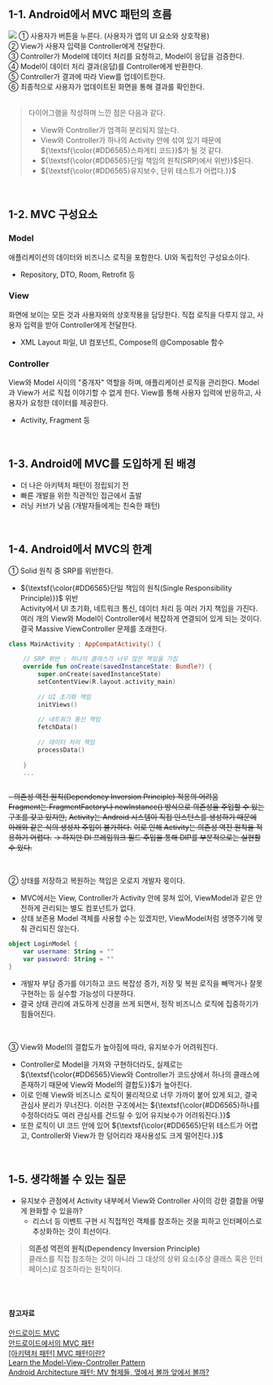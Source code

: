 
## 1-1. Android에서 MVC 패턴의 흐름

![](https://velog.velcdn.com/images/rfzzp9/post/8a2ae8d0-d608-4d6c-a80b-de21e6c4cdbf/image.png)
➀ 사용자가 버튼을 누른다. (사용자가 앱의 UI 요소와 상호작용) <br>
➁ View가 사용자 입력을 Controller에게 전달한다. <br>
➂ Controller가 Model에 데이터 처리를 요청하고, Model이 응답을 검증한다.<br>
➃ Model이 데이터 처리 결과(응답)를 Controller에게 반환한다.<br>
➄ Controller가 결과에 따라 View를 업데이트한다.<br>
➅ 최종적으로 사용자가 업데이트된 화면을 통해 결과를 확인한다.<br>
<br>
> 다이어그램을 작성하며 느낀 점은 다음과 같다.
> - View와 Controller가 엄격히 분리되지 않는다.
> - View와 Controller가 하나의 Activity 안에 섞여 있기 때문에  ${\textsf{\color{#DD6565}스파게티 코드}}$가 될 것 같다. 
> - ${\textsf{\color{#DD6565}단일 책임의 원칙(SRP)에서 위반}}$된다.
> - ${\textsf{\color{#DD6565}유지보수, 단위 테스트가 어렵다.}}$




<br>

## 1-2. MVC 구성요소


### Model
애플리케이션의 데이터와 비즈니스 로직을 포함한다.
UI와 독립적인 구성요소이다.
- Repository, DTO, Room, Retrofit 등


### View
화면에 보이는 모든 것과 사용자와의 상호작용을 담당한다.
직접 로직을 다루지 않고, 사용자 입력을 받아 Controller에게 전달한다.
- XML Layout 파일, UI 컴포넌트, Compose의 @Composable 함수


### Controller
View와 Model 사이의 "중개자" 역할을 하며, 애플리케이션 로직을 관리한다.
Model과 View가 서로 직접 이야기할 수 없게 한다.
View를 통해 사용자 입력에 반응하고, 사용자가 요청한 데이터를 제공한다.
- Activity, Fragment 등

<br>

## 1-3. Android에 MVC를 도입하게 된 배경



- 더 나은 아키텍처 패턴이 정립되기 전
- 빠른 개발을 위한 직관적인 접근에서 출발
- 러닝 커브가 낮음 (개발자들에게는 친숙한 패턴)


<br>

## 1-4. Android에서 MVC의 한계


➀ Solid 원칙 중 SRP를 위반한다.
- ${\textsf{\color{#DD6565}단일 책임의 원칙(Single Responsibility Principle)}}$ 위반 <br>
Activity에서 UI 초기화, 네트워크 통신, 데이터 처리 등 여러 가지 책임을 가진다.
여러 개의 View와 Model이 Controller에서 복잡하게 연결되어 있게 되는 것이다.
결국 Massive ViewController 문제를 초래한다.
```kotlin
class MainActivity : AppCompatActivity() {
    
    // SRP 위반 : 하나의 클래스가 너무 많은 책임을 가짐
    override fun onCreate(savedInstanceState: Bundle?) {
        super.onCreate(savedInstanceState)
        setContentView(R.layout.activity_main)
        
        // UI 초기화 책임
        initViews()
        
        // 네트워크 통신 책임
        fetchData()
        
        // 데이터 처리 책임
        processData()
        
    }
    ...
    
```



~~- 의존성 역전 원칙(Dependency Inversion Principle) 적용의 어려움 <br>~~
~~Fragment는 FragmentFactory나 newInstance() 방식으로 의존성을 주입할 수 있는 구조를 갖고 있지만,~~
~~Activity는 Android 시스템이 직접 인스턴스를 생성하기 때문에 아래와 같은 식의 생성자 주입이 불가하다.~~
~~이로 인해 Activity는 의존성 역전 원칙을 적용하기 어렵다.~~
~~→ 하지만 DI 프레임워크 필드 주입을 통해 DIP를 부분적으로는 실현할 수 있다.~~


<br> 

➁ 상태를 저장하고 복원하는 책임은 오로지 개발자 몫이다.
- MVC에서는 View, Controller가 Activity 안에 뭉쳐 있어, ViewModel과 같은 안전하게 관리되는 별도 컴포넌트가 없다.
- 상태 보존용 Model 객체를 사용할 수는 있겠지만, ViewModel처럼 생명주기에 맞춰 관리되진 않는다. 
```kotlin
object LoginModel {
    var username: String = ""
    var password: String = ""
}
```
- 개발자 부담 증가를 야기하고 코드 복잡성 증가, 저장 및 복원 로직을 빼먹거나 잘못 구현하는 등 실수할 가능성이 다분하다.
- 결국 상태 관리에 과도하게 신경을 쓰게 되면서, 정작 비즈니스 로직에 집중하기가 힘들어진다.

<br>

➂ View와 Model의 결합도가 높아짐에 따라, 유지보수가 어려워진다.


- Controller로 Model을 가져와 구현하더라도, 실제로는 ${\textsf{\color{#DD6565}View와 Controller가 코드상에서 하나의 클래스에 존재하기 때문에 View와 Model의 결합도}}$가 높아진다.
- 이로 인해 View와 비즈니스 로직이 물리적으로 너무 가까이 붙어 있게 되고, 결국 관심사 분리가 무너진다. 이러한 구조에서는 ${\textsf{\color{#DD6565}하나를 수정하더라도 여러 관심사를 건드릴 수 있어 유지보수가 어려워진다.}}$
- 또한 로직이 UI 코드 안에 있어 ${\textsf{\color{#DD6565}단위 테스트가 어렵고, Controller와 View가 한 덩어리라 재사용성도 크게 떨어진다.}}$



<br>

## 1-5. 생각해볼 수 있는 질문


- 유지보수 관점에서 Activity 내부에서 View와 Controller 사이의 강한 결합을 어떻게 완화할 수 있을까?
  - 리스너 등 이벤트 구현 시 직접적인 객체를 참조하는 것을 피하고 인터페이스로 추상화하는 것이 최선이다.
> **의존성 역전의 원칙(Dependency Inversion Principle)** <br>
> 클래스를 직접 참조하는 것이 아니라 그 대상의 상위 요소(추상 클래스 혹은 인터페이스)로 참조하라는 원칙이다.
<br>
<br>

#### 참고자료
[안드로이드 MVC](https://brunch.co.kr/@mystoryg/170)  
[안드로이드에서의 MVC 패턴](https://velog.io/@sdhong0609/%EC%95%88%EB%93%9C%EB%A1%9C%EC%9D%B4%EB%93%9C%EC%97%90%EC%84%9C%EC%9D%98-MVC-%ED%8C%A8%ED%84%B4)  
[[아키텍처 패턴] MVC 패턴이란?](https://medium.com/@jang.wangsu/%EB%94%94%EC%9E%90%EC%9D%B8%ED%8C%A8%ED%84%B4-mvc-%ED%8C%A8%ED%84%B4%EC%9D%B4%EB%9E%80-1d74fac6e256) <br>
[Learn the Model-View-Controller Pattern](https://openclassrooms.com/en/courses/4661936-develop-your-first-android-application/4679186-learn-the-model-view-controller-pattern)  <br>
[Android Architecture 패턴: MV 형제들, 옆에서 볼까 앞에서 볼까?](https://meetup.nhncloud.com/posts/342)  
